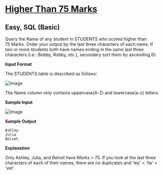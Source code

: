 # [Higher Than 75 Marks](https://www.hackerrank.com/challenges/more-than-75-marks/problem?isFullScreen=true)

## Easy, SQL (Basic)
Query the Name of any student in STUDENTS who scored higher than 75 Marks. Order your output by the last three characters of each name. If two or more students both have names ending in the same last three characters (i.e.: Bobby, Robby, etc.), secondary sort them by ascending ID.

**Input Format**

The STUDENTS table is described as follows:

![Image](https://github.com/user-attachments/assets/a089acc8-2425-4797-8dd0-463faef8ff41)

The Name column only contains uppercase(A-Z) and lowercase(a-z) letters.

**Sample Input**

![Image](https://github.com/user-attachments/assets/803e3db8-1323-402a-81e6-13a77ea9aeeb)


**Sample Output**

```
Ashley
Julia
Belvet
```

**Explanation**

Only Ashley, Julia, and Belvet have *Marks* > 75. If you look at the last three characters of each of their names, there are no duplicates and 'ley' < 'lia' < 'vet'.